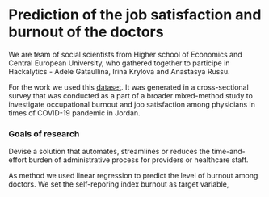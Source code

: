 # Prediction of the job satisfaction and burnout of the doctors

We are team of social scientists from Higher school of Economics and Central European University, who gathered together to participe in Hackalytics - Adele Gataullina, Irina Krylova and Anastasya Russu. 

For the work we used this <a href="https://figshare.com/articles/dataset/QUAN_Strand_Dataset_-_Occupational_Burnout_and_Job_Satisfaction_Among_Physicians_in_Times_of_COVID-19_Crisis_A_Convergent_Parallel_Mixed-Method_Study/14058185/1">dataset</a>. It was generated in a cross-sectional survey that was conducted as a part of a broader mixed-method study to investigate occupational burnout and job satisfaction among physicians in times of COVID-19 pandemic in Jordan.

<h3>Goals of research</h3>  

Devise a solution that automates, streamlines or reduces the time-and-effort burden of administrative process for providers or healthcare staff.

As method we used linear regression to predict the level of burnout among doctors. We set the self-reporing index burnout as target variable,  

